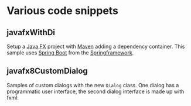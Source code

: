 # Various code snippets

## javafxWithDi

Setup a [Java FX](http://www.oracle.com/technetwork/java/javase/downloads/index.html)
 project with [Maven](http://maven.apache.org) adding a dependency container. 
 This sample uses [Spring Boot](http://projects.spring.io/spring-boot/) from the [Springframework](http://spring.io/projects).
 
## javafx8CustomDialog
 
 Samples of custom dialogs with the new `Dialog` class. One dialog has a programmatic user interface, the second dialog interface is made up with fxml.
